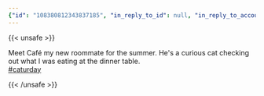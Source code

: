 ```yaml
---
{"id": "108380812343837185", "in_reply_to_id": null, "in_reply_to_account_id": null, "sensitive": false, "spoiler_text": "", "visibility": "public", "language": "en", "replies_count": 0, "reblogs_count": 1, "favourites_count": 10, "edited_at": null, "reblog": null, "application": {"name": "Tusky", "website": "https://tusky.app"}, "account": {"id": "108219415927856966", "username": "brozek", "acct": "brozek", "display_name": "Brandon Rozek", "url": "https://fosstodon.org/@brozek", "uri": "https://fosstodon.org/users/brozek", "avatar": "https://cdn.fosstodon.org/accounts/avatars/108/219/415/927/856/966/original/bae9f46f23936e79.jpg", "avatar_static": "https://cdn.fosstodon.org/accounts/avatars/108/219/415/927/856/966/original/bae9f46f23936e79.jpg", "header": "https://fosstodon.org/headers/original/missing.png", "header_static": "https://fosstodon.org/headers/original/missing.png", "noindex": true, "roles": []}, "media_attachments": [{"id": "108380798270456208", "type": "image", "url": "https://cdn.fosstodon.org/media_attachments/files/108/380/798/270/456/208/original/95531e4c4fa4e69a.jpg", "preview_url": "https://cdn.fosstodon.org/media_attachments/files/108/380/798/270/456/208/small/95531e4c4fa4e69a.jpg", "remote_url": null, "preview_remote_url": null, "text_url": null, "meta": {"original": {"width": 1411, "height": 1469, "size": "1411x1469", "aspect": 0.9605173587474473}, "small": {"width": 392, "height": 408, "size": "392x408", "aspect": 0.9607843137254902}}, "description": "Brandon eating a bowl of chili with chips while Caf\u00e9 the cat stands on a chair leaning over to see what Brandon is eating", "blurhash": "UdG9HjIA%gt7~qRjtRofxuM{ayofWVM{V@ae"}, {"id": "108380805339908718", "type": "image", "url": "https://cdn.fosstodon.org/media_attachments/files/108/380/805/339/908/718/original/a4f6f1d039c4afe8.jpg", "preview_url": "https://cdn.fosstodon.org/media_attachments/files/108/380/805/339/908/718/small/a4f6f1d039c4afe8.jpg", "remote_url": null, "preview_remote_url": null, "text_url": null, "meta": {"original": {"width": 1663, "height": 1247, "size": "1663x1247", "aspect": 1.3336006415396953}, "small": {"width": 461, "height": 346, "size": "461x346", "aspect": 1.3323699421965318}}, "description": "Caf\u00e9 the cat staring into the camera as he's walking by.", "blurhash": "UBFO}vJ6~WxtKk_39ZWC-;Nf0LIU?a?axZWA"}], "mentions": [], "tags": [{"name": "caturday", "url": "https://fosstodon.org/tags/caturday"}], "emojis": [], "card": null, "poll": null, "syndication": "https://fosstodon.org/@brozek/108380812343837185", "date": "2022-05-28T17:45:53.983Z"}
---
```

{{< unsafe >}}
<p>Meet Café my new roommate for the summer. He&#39;s a curious cat checking out what I was eating at the dinner table.<br /><a href="https://fosstodon.org/tags/caturday" class="mention hashtag" rel="tag">#<span>caturday</span></a></p>
{{< /unsafe >}}
